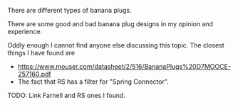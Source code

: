 
There are different types of banana plugs.

There are some good and bad banana plug designs in my opinion and experience.

Oddly enough I cannot find anyone else discussing this topic. The closest things I have found are

* https://www.mouser.com/datasheet/2/516/BananaPlugs%20D7MOOCE-257160.pdf
* The fact that RS has a filter for "Spring Connector".

TODO: Link Farnell and RS ones I found.